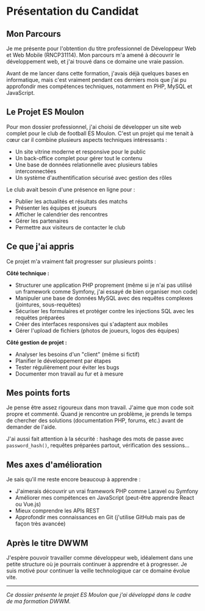# Présentation du Candidat

## Mon Parcours

Je me présente pour l'obtention du titre professionnel de Développeur Web et Web Mobile (RNCP31114). Mon parcours m'a amené à découvrir le développement web, et j'ai trouvé dans ce domaine une vraie passion.

Avant de me lancer dans cette formation, j'avais déjà quelques bases en informatique, mais c'est vraiment pendant ces derniers mois que j'ai pu approfondir mes compétences techniques, notamment en PHP, MySQL et JavaScript.

## Le Projet ES Moulon

Pour mon dossier professionnel, j'ai choisi de développer un site web complet pour le club de football ES Moulon. C'est un projet qui me tenait à cœur car il combine plusieurs aspects techniques intéressants :

- Un site vitrine moderne et responsive pour le public
- Un back-office complet pour gérer tout le contenu
- Une base de données relationnelle avec plusieurs tables interconnectées
- Un système d'authentification sécurisé avec gestion des rôles

Le club avait besoin d'une présence en ligne pour :
- Publier les actualités et résultats des matchs
- Présenter les équipes et joueurs
- Afficher le calendrier des rencontres
- Gérer les partenaires
- Permettre aux visiteurs de contacter le club

## Ce que j'ai appris

Ce projet m'a vraiment fait progresser sur plusieurs points :

**Côté technique :**
- Structurer une application PHP proprement (même si je n'ai pas utilisé un framework comme Symfony, j'ai essayé de bien organiser mon code)
- Manipuler une base de données MySQL avec des requêtes complexes (jointures, sous-requêtes)
- Sécuriser les formulaires et protéger contre les injections SQL avec les requêtes préparées
- Créer des interfaces responsives qui s'adaptent aux mobiles
- Gérer l'upload de fichiers (photos de joueurs, logos des équipes)

**Côté gestion de projet :**
- Analyser les besoins d'un "client" (même si fictif)
- Planifier le développement par étapes
- Tester régulièrement pour éviter les bugs
- Documenter mon travail au fur et à mesure

## Mes points forts

Je pense être assez rigoureux dans mon travail. J'aime que mon code soit propre et commenté. Quand je rencontre un problème, je prends le temps de chercher des solutions (documentation PHP, forums, etc.) avant de demander de l'aide.

J'ai aussi fait attention à la sécurité : hashage des mots de passe avec `password_hash()`, requêtes préparées partout, vérification des sessions...

## Mes axes d'amélioration

Je sais qu'il me reste encore beaucoup à apprendre :
- J'aimerais découvrir un vrai framework PHP comme Laravel ou Symfony
- Améliorer mes compétences en JavaScript (peut-être apprendre React ou Vue.js)
- Mieux comprendre les APIs REST
- Approfondir mes connaissances en Git (j'utilise GitHub mais pas de façon très avancée)

## Après le titre DWWM

J'espère pouvoir travailler comme développeur web, idéalement dans une petite structure où je pourrais continuer à apprendre et à progresser. Je suis motivé pour continuer la veille technologique car ce domaine évolue vite.

---

*Ce dossier présente le projet ES Moulon que j'ai développé dans le cadre de ma formation DWWM.*
